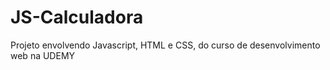 # JS-Calculadora
Projeto envolvendo Javascript, HTML e CSS, do curso de desenvolvimento web na UDEMY
